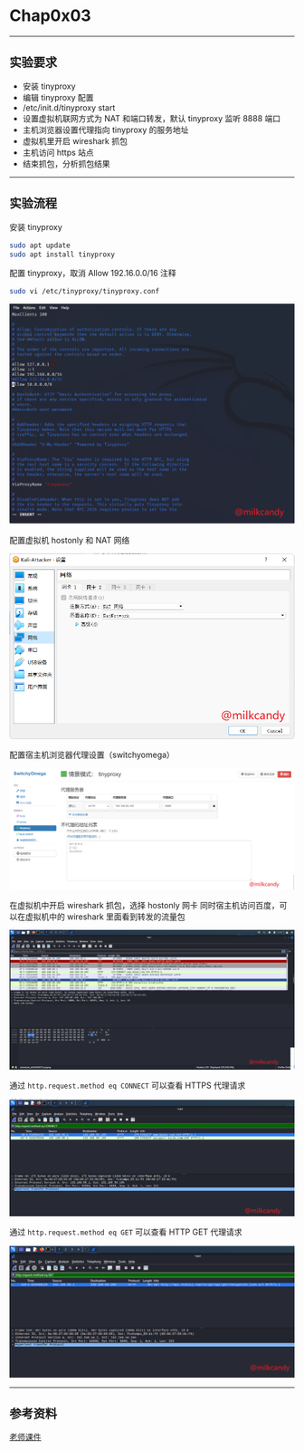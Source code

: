 # Chap0x03

---

## 实验要求

* 安装 tinyproxy
* 编辑 tinyproxy 配置
* /etc/init.d/tinyproxy start
* 设置虚拟机联网方式为 NAT 和端口转发，默认 tinyproxy 监听 8888 端口
* 主机浏览器设置代理指向 tinyproxy 的服务地址
* 虚拟机里开启 wireshark 抓包
* 主机访问 https 站点
* 结束抓包，分析抓包结果

---

## 实验流程

安装 tinyproxy

```bash
sudo apt update
sudo apt install tinyproxy
```

配置 tinyproxy，取消 Allow 192.16.0.0/16 注释

```bash
sudo vi /etc/tinyproxy/tinyproxy.conf
```

![](imgs/allow.png)

配置虚拟机 hostonly 和 NAT 网络

![](./imgs/nat.png)

配置宿主机浏览器代理设置（switchyomega）

![](./imgs/browser.png)

在虚拟机中开启 wireshark 抓包，选择 hostonly 网卡
同时宿主机访问百度，可以在虚拟机中的 wireshark 里面看到转发的流量包

![](./imgs/baidu.png)

通过 `http.request.method eq CONNECT` 可以查看 HTTPS 代理请求

![](./imgs/connect.png)

通过 `http.request.method eq GET` 可以查看 HTTP GET 代理请求

![](./imgs/get.png)

---

## 参考资料

[老师课件](https://c4pr1c3.github.io/cuc-ns/chap0x03/exp.html)